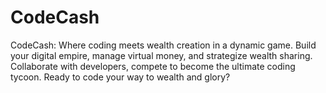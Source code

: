 # CodeCash
CodeCash: Where coding meets wealth creation in a dynamic game. Build your digital empire, manage virtual money, and strategize wealth sharing. Collaborate with developers, compete to become the ultimate coding tycoon. Ready to code your way to wealth and glory?
